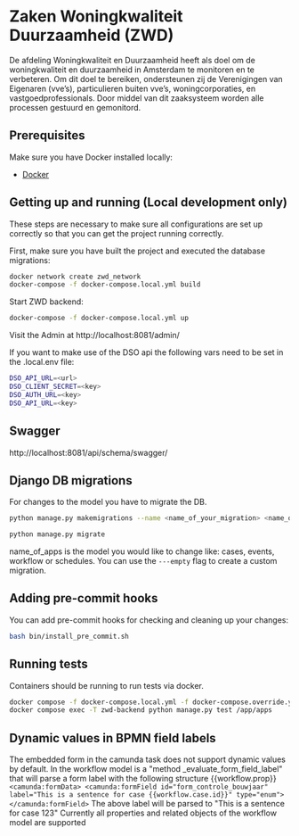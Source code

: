 # Zaken Woningkwaliteit Duurzaamheid (ZWD)

De afdeling Woningkwaliteit en Duurzaamheid heeft als doel om de woningkwaliteit en duurzaamheid in Amsterdam te monitoren en te verbeteren. Om dit doel te bereiken, ondersteunen zij de Verenigingen van Eigenaren (vve’s), particulieren buiten vve’s, woningcorporaties, en vastgoedprofessionals. Door middel van dit zaaksysteem worden alle processen gestuurd en gemonitord.

## Prerequisites

Make sure you have Docker installed locally:

- [Docker](https://docs.docker.com/docker-for-mac/install/)

## Getting up and running (Local development only)

These steps are necessary to make sure all configurations are set up correctly so that you can get the project running correctly.

First, make sure you have built the project and executed the database migrations:

```bash
docker network create zwd_network
docker-compose -f docker-compose.local.yml build
```

Start ZWD backend:

```bash
docker-compose -f docker-compose.local.yml up
```

Visit the Admin at http://localhost:8081/admin/


If you want to make use of the DSO api the following vars need to be set in the .local.env file:

```bash
DSO_API_URL=<url>
DSO_CLIENT_SECRET=<key>
DSO_AUTH_URL=<key>
DSO_API_URL=<key>
```

## Swagger

http://localhost:8081/api/schema/swagger/

## Django DB migrations

For changes to the model you have to migrate the DB.

```bash
python manage.py makemigrations --name <name_of_your_migration> <name_of_apps>

python manage.py migrate
```

name_of_apps is the model you would like to change like: cases, events, workflow or schedules.
You can use the `---empty` flag to create a custom migration.

## Adding pre-commit hooks

You can add pre-commit hooks for checking and cleaning up your changes:

```bash
bash bin/install_pre_commit.sh
```


## Running tests

Containers should be running to run tests via docker.
```bash
docker compose -f docker-compose.local.yml -f docker-compose.override.yml up -d
docker compose exec -T zwd-backend python manage.py test /app/apps
```

## Dynamic values in BPMN field labels
The embedded form in the camunda task does not support dynamic values by default.
In the workflow model is a "method _evaluate_form_field_label" that will parse a form label with the following structure {{workflow.prop}}
``
<camunda:formData>
    <camunda:formField id="form_controle_bouwjaar" label="This is a sentence for case {{workflow.case.id}}" type="enum">
</camunda:formField>
``
The above label will be parsed to "This is a sentence for case 123"
Currently all properties and related objects of the workflow model are supported
